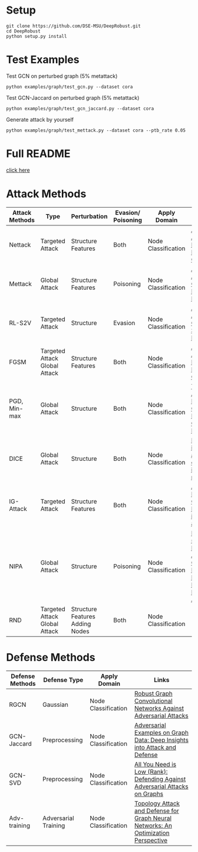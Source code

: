 # Setup
```
git clone https://github.com/DSE-MSU/DeepRobust.git
cd DeepRobust
python setup.py install
```
# Test Examples
Test GCN on perturbed graph (5% metattack)
```
python examples/graph/test_gcn.py --dataset cora
```
Test GCN-Jaccard on perturbed graph (5% metattack)
```
python examples/graph/test_gcn_jaccard.py --dataset cora
```
Generate attack by yourself
```
python examples/graph/test_mettack.py --dataset cora --ptb_rate 0.05 
```

# Full README
[click here](https://github.com/DSE-MSU/DeepRobust)

# Attack Methods
|   Attack Methods   | Type<img width=200> | Perturbation <img width=80> | Evasion/<br>Poisoning | Apply Domain | Links |
|--------------------|------|--------------------|-------------|-------|----|
| Nettack | Targeted Attack | Structure<br>Features | Both | Node Classification | [Adversarial Attacks on Neural Networks for Graph Data](https://arxiv.org/pdf/1805.07984.pdf)|
| Mettack | Global Attack |  Structure<br>Features | Poisoning | Node Classification | [Adversarial Attacks on Graph Neural Networks via Meta Learning](https://openreview.net/pdf?id=Bylnx209YX) |
| RL-S2V | Targeted Attack | Structure | Evasion |  Node Classification | [Adversarial Attack on Graph Structured Data](https://arxiv.org/pdf/1806.02371.pdf) |
| FGSM | Targeted Attack<br>Global Attack | Structure<br>Features | Both | Node Classification | [Adversarial Attacks on Neural Networks for Graph Data](https://arxiv.org/pdf/1805.07984.pdf)|
| PGD, Min-max | Global Attack | Structure | Both | Node Classification | [Topology Attack and Defense for Graph Neural Networks: An Optimization Perspective](https://arxiv.org/pdf/1906.04214.pdf)|
| DICE | Global Attack | Structure | Both |  Node Classification | [Hiding individuals and communities in a social network](https://arxiv.org/abs/1608.00375)|
| IG-Attack | Targeted Attack | Structure<br>Features| Both | Node Classification | [Adversarial Examples on Graph Data: Deep Insights into Attack and Defense](https://arxiv.org/pdf/1903.01610.pdf)|
| NIPA | Global Attack | Structure | Poisoning |  Node Classification | [Non-target-specific Node Injection Attacks on Graph Neural Networks: A Hierarchical Reinforcement Learning Approach](https://arxiv.org/pdf/1909.06543.pdf) |
| RND | Targeted Attack<br>Global Attack | Structure<br>Features<br>Adding Nodes | Both | Node Classification | |

# Defense Methods
|   Defense Methods   | Defense Type | Apply Domain | Links |
|---------------------|--------------|--------------|------|
| RGCN | Gaussian | Node Classification | [Robust Graph Convolutional Networks Against Adversarial Attacks](http://pengcui.thumedialab.com/papers/RGCN.pdf) |
| GCN-Jaccard | Preprocessing | Node Classification | [Adversarial Examples on Graph Data: Deep Insights into Attack and Defense](https://arxiv.org/pdf/1903.01610.pdf)|
| GCN-SVD | Preprocessing | Node Classification | [All You Need is Low (Rank): Defending Against Adversarial Attacks on Graphs](https://dl.acm.org/doi/pdf/10.1145/3336191.3371789?download=true) |
| Adv-training | Adversarial Training | Node Classification | [Topology Attack and Defense for Graph Neural Networks: An Optimization Perspective](https://arxiv.org/pdf/1906.04214.pdf)|

<!--| Hidden-Adv-training | Adversarial Training | Node Classification<br>Graph Classification |[To be added]|
-->

